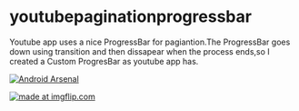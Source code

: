 # youtubepaginationprogressbar
Youtube app uses a nice ProgressBar for pagiantion.The ProgressBar goes down using transition and then dissapear when the process ends,so I created a Custom ProgresBar as youtube app has.

[![Android Arsenal](https://img.shields.io/badge/Android%20Arsenal-YoutubeProgressBar-brightgreen.svg?style=flat)](https://android-arsenal.com/details/1/6714)

<a href="https://imgflip.com/gif/2234in"><img src="https://i.imgflip.com/2234in.gif" title="made at imgflip.com"/></a>
